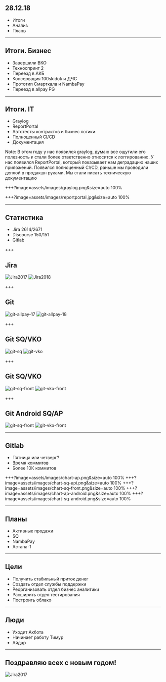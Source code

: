 ## 28.12.18

- Итоги
- Анализ
- Планы

---

## Итоги. Бизнес

- Завершили ВКО
- Техноспринт 2
- Переезд в АКБ
- Консервация 100skidok и ДЧС
- Прототип Смарткала и NambaPay
- Переезд в allpay PG

---

## Итоги. IT

- Graylog
- ReportPortal
- Автотесты контрактов и бизнес логики
- Полноценный CI/CD
- Документация

Note: В этом году у нас появился graylog, думаю все ощутили его полезность и стали более ответственно относится к логгированию. У нас появился ReportPortal, который показывает нам деградацию наших приложений. Появился полноценный CI/CD, раньше мы проводили деплой в продакшн руками. Мы стали писать техническую документацию

+++?image=assets/images/graylog.png&size=auto 100%

+++?image=assets/images/reportportal.jpg&size=auto 100%

---

## Статистика

- Jira 2614/2671
- Discourse 150/151
- Gitlab 

+++

## Jira

![Jira2017](assets/images/jira2017.png)
![Jira2018](assets/images/jira2018.png)

+++

## Git

![git-allpay-17](assets/images/git-allpay-17.png)
![git-allpay-18](assets/images/git-allpay-18.png)

+++

## Git SQ/VKO

![git-sq](assets/images/git-sq.png)
![git-vko](assets/images/git-vko.png)

+++

## Git SQ/VKO

![git-sq-front](assets/images/git-sq-front.png)
![git-vko-front](assets/images/git-vko-front.png)


+++

## Git Android SQ/AP

![git-sq-front](assets/images/git-android-ap.png)
![git-vko-front](assets/images/git-android-sq.png)

---

## Gitlab

- Пятница или четверг?
- Время коммитов
- Более 10К коммитов

+++?image=assets/images/chart-ap.png&size=auto 100%
+++?image=assets/images/chart-sq-api.png&size=auto 100%
+++?image=assets/images/chart-sq-front.png&size=auto 100%
+++?image=assets/images/chart-ap-android.png&size=auto 100%
+++?image=assets/images/chart-sq-android.png&size=auto 100%

---

## Планы

- Активные продажи
- SQ
- NambaPay
- Астана-1

---

## Цели

- Получить стабильный приток денег
- Создать отдел службы поддержки
- Реорганизовать отдел бизнес аналитики
- Расширить отдел тестирования
- Построить облако

---

## Люди

- Уходит Акбота
- Начинает работу Тимур
- Айдар

---

## Поздравляю всех с новым годом!

![Jira2017](assets/images/sticker.png)
